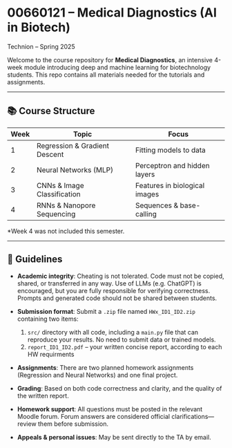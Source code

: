 # 00660121 – Medical Diagnostics (AI in Biotech)  
Technion – Spring 2025

Welcome to the course repository for **Medical Diagnostics**, an intensive 4-week module introducing deep and machine learning for biotechnology students. This repo contains all materials needed for the tutorials and assignments.

---

## 📚 Course Structure

| Week | Topic                          | Focus                         |
|------|--------------------------------|-------------------------------|
| 1    | Regression & Gradient Descent | Fitting models to data        |
| 2    | Neural Networks (MLP)         | Perceptron and hidden layers |
| 3    | CNNs & Image Classification   | Features in biological images|
| 4    | RNNs & Nanopore Sequencing    | Sequences & base-calling     |

*Week 4 was not included this semester.

---

## 📌 Guidelines

* **Academic integrity**: Cheating is not tolerated. Code must not be copied, shared, or transferred in any way. Use of LLMs (e.g. ChatGPT) is encouraged, but you are fully responsible for verifying correctness. Prompts and generated code should not be shared between students.

* **Submission format**: Submit a `.zip` file named `HWx_ID1_ID2.zip` containing two items:

  1. `src/` directory with all code, including a `main.py` file that can reproduce your results. No need to submit data or trained models.
  2. `report_ID1_ID2.pdf` – your written concise report, according to each HW requirments

* **Assignments**: There are two planned homework assignments (Regression and Neural Networks) and one final project.

* **Grading**: Based on both code correctness and clarity, and the quality of the written report.

* **Homework support**: All questions must be posted in the relevant Moodle forum. Forum answers are considered official clarifications—review them before submission.

* **Appeals & personal issues**: May be sent directly to the TA by email.
